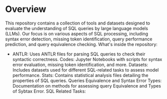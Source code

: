 # Overview
This repository contains a collection of tools and datasets designed to evaluate the understanding of SQL queries by large language models (LLMs). 
Our focus is on various aspects of SQL processing, including syntax error detection, missing token identification, 
query performance prediction, and query equivalence checking.
What's inside the repository:
* ANTLR: Uses ANTLR files for parsing SQL queries to check their syntactic correctness.
Codes: Jupyter Notebooks with scripts for syntax error evaluation, missing token identification, and more.
Datasets: Includes datasets used for different SQL-related tasks to assess model performance.
Stats: Contains statistical analysis files detailing the properties of SQL queries.
Queries Equivalence and Syntax Error Types: Documentation on methods for assessing query Equivalence and Types of Sybtax Error.
SQL Related Tasks: 

